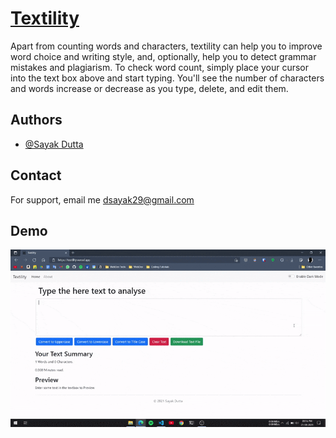 # [Textility](https://textility.vercel.app/)

Apart from counting words and characters, textility can help you to improve word choice and writing style, and, optionally, help you to detect grammar mistakes and plagiarism. To check word count, simply place your cursor into the text box above and start typing. You'll see the number of characters and words increase or decrease as you type, delete, and edit them.

## Authors

- [@Sayak Dutta](https://www.github.com/sayak-dutta)

## Contact

For support, email me dsayak29@gmail.com

## Demo

![textility-demo](https://raw.githubusercontent.com/sayak-dutta/textility/main/textility-demo.gif)
